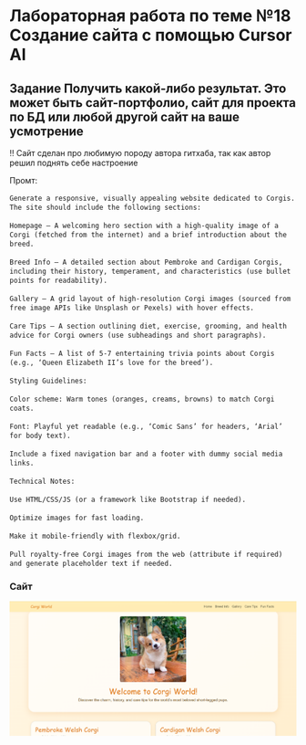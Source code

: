 # Лабораторная работа по теме №18 Создание сайта с помощью Cursor AI

## Задание Получить какой-либо результат. Это может быть сайт-портфолио, сайт для проекта по БД или любой другой сайт на ваше усмотрение
:bangbang: Сайт сделан про любимую породу автора гитхаба, так как автор решил поднять себе настроение

Промт:

```
Generate a responsive, visually appealing website dedicated to Corgis. The site should include the following sections:

Homepage – A welcoming hero section with a high-quality image of a Corgi (fetched from the internet) and a brief introduction about the breed.

Breed Info – A detailed section about Pembroke and Cardigan Corgis, including their history, temperament, and characteristics (use bullet points for readability).

Gallery – A grid layout of high-resolution Corgi images (sourced from free image APIs like Unsplash or Pexels) with hover effects.

Care Tips – A section outlining diet, exercise, grooming, and health advice for Corgi owners (use subheadings and short paragraphs).

Fun Facts – A list of 5-7 entertaining trivia points about Corgis (e.g., ‘Queen Elizabeth II’s love for the breed’).

Styling Guidelines:

Color scheme: Warm tones (oranges, creams, browns) to match Corgi coats.

Font: Playful yet readable (e.g., ‘Comic Sans’ for headers, ‘Arial’ for body text).

Include a fixed navigation bar and a footer with dummy social media links.

Technical Notes:

Use HTML/CSS/JS (or a framework like Bootstrap if needed).

Optimize images for fast loading.

Make it mobile-friendly with flexbox/grid.

Pull royalty-free Corgi images from the web (attribute if required) and generate placeholder text if needed.
```

### Сайт
![](https://github.com/BlohinaValeria/Computer-workshop-IVT/blob/main/LR%2018/corgi.png)
